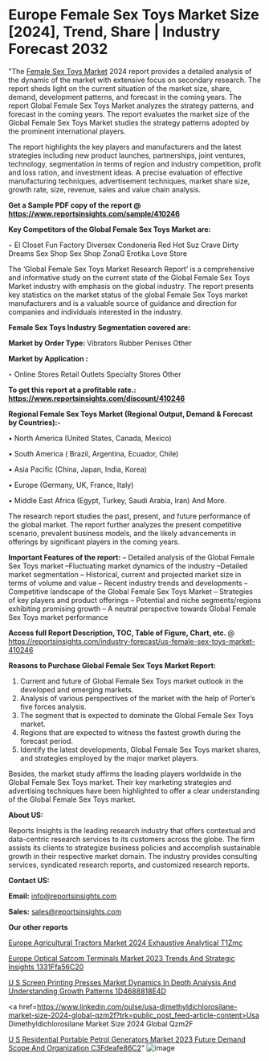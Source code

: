 # Europe Female Sex Toys Market Size [2024], Trend, Share | Industry Forecast 2032

"The <a href=https://www.reportsinsights.com/sample/410246>Female Sex Toys Market</a> 2024 report provides a detailed analysis of the dynamic of the market with extensive focus on secondary research. The report sheds light on the current situation of the market size, share, demand, development patterns, and forecast in the coming years. The report Global Female Sex Toys Market analyzes the strategy patterns, and forecast in the coming years. The report evaluates the market size of the Global Female Sex Toys Market studies the strategy patterns adopted by the prominent international players.

The report highlights the key players and manufacturers and the latest strategies including new product launches, partnerships, joint ventures, technology, segmentation in terms of region and industry competition, profit and loss ration, and investment ideas. A precise evaluation of effective manufacturing techniques, advertisement techniques, market share size, growth rate, size, revenue, sales and value chain analysis.

<strong>Get a Sample PDF copy of the report @ <a href=https://www.reportsinsights.com/sample/410246 style=color:#0000ff;>https://www.reportsinsights.com/sample/410246</a></strong>

<strong>Key Competitors of the Global Female Sex Toys Market are:</strong>

‣ El Closet
Fun Factory
Diversex Condoneria
Red Hot Suz
Crave
Dirty Dreams Sex Shop
Sex Shop ZonaG
Erotika Love Store

The ‘Global Female Sex Toys Market Research Report’ is a comprehensive and informative study on the current state of the Global Female Sex Toys Market industry with emphasis on the global industry. The report presents key statistics on the market status of the global Female Sex Toys market manufacturers and is a valuable source of guidance and direction for companies and individuals interested in the industry.

<strong>Female Sex Toys Industry Segmentation covered are:</strong>

<strong>Market by Order Type: </strong>
Vibrators
Rubber Penises
Other

<strong>Market by Application :</strong>

‣ Online Stores
Retail Outlets
Specialty Stores
Other

<strong>To get this report at a profitable rate.: <a href=https://www.reportsinsights.com/discount/410246 style=color:#0000ff;>https://www.reportsinsights.com/discount/410246</a></strong>

<strong>Regional Female Sex Toys Market (Regional Output, Demand &amp; Forecast by Countries):-</strong>

• North America (United States, Canada, Mexico)

• South America ( Brazil, Argentina, Ecuador, Chile)

• Asia Pacific (China, Japan, India, Korea)

• Europe (Germany, UK, France, Italy)

• Middle East Africa (Egypt, Turkey, Saudi Arabia, Iran) And More.

The research report studies the past, present, and future performance of the global market. The report further analyzes the present competitive scenario, prevalent business models, and the likely advancements in offerings by significant players in the coming years.

<strong>Important Features of the report:</strong>
– Detailed analysis of the Global Female Sex Toys market
–Fluctuating market dynamics of the industry
–Detailed market segmentation
– Historical, current and projected market size in terms of volume and value
– Recent industry trends and developments
– Competitive landscape of the Global Female Sex Toys Market
– Strategies of key players and product offerings
– Potential and niche segments/regions exhibiting promising growth
– A neutral perspective towards Global Female Sex Toys market performance

<strong>Access full Report Description, TOC, Table of Figure, Chart, etc. </strong>@   <a href=https://reportsinsights.com/industry-forecast/us-female-sex-toys-market-410246 style=color:#0000ff;>https://reportsinsights.com/industry-forecast/us-female-sex-toys-market-410246</a>

<strong>Reasons to Purchase Global Female Sex Toys Market Report:</strong>
1. Current and future of Global Female Sex Toys market outlook in the developed and emerging markets.
2. Analysis of various perspectives of the market with the help of Porter’s five forces analysis.
3. The segment that is expected to dominate the Global Female Sex Toys market.
4. Regions that are expected to witness the fastest growth during the forecast period.
5. Identify the latest developments, Global Female Sex Toys market shares, and strategies employed by the major market players.

Besides, the market study affirms the leading players worldwide in the Global Female Sex Toys market. Their key marketing strategies and advertising techniques have been highlighted to offer a clear understanding of the Global Female Sex Toys market.

<strong><strong>About US</strong>:</strong>

Reports Insights is the leading research industry that offers contextual and data-centric research services to its customers across the globe. The firm assists its clients to strategize business policies and accomplish sustainable growth in their respective market domain. The industry provides consulting services, syndicated research reports, and customized research reports.

<strong>Contact US:</strong>

<p class=><b>Email:</b> <a href=mailto:info@reportsinsights.com>info@reportsinsights.com</a></p>
<p class=><b>Sales:</b> <a href=mailto:sales@reportsinsights.com>sales@reportsinsights.com</a></p>

<strong>Our other reports</strong>

<a href=https://www.linkedin.com/pulse/europe-agricultural-tractors-market-2024-exhaustive-analytical-t1zmc/>Europe Agricultural Tractors Market 2024 Exhaustive Analytical T1Zmc</a>

<a href=https://medium.com/@achalwankhede15/europe-optical-satcom-terminals-market-2023-trends-and-strategic-insights-1331ffa56c20>Europe Optical Satcom Terminals Market 2023 Trends And Strategic Insights 1331Ffa56C20</a>

<a href=https://medium.com/@amanmandal1286/u-s-screen-printing-presses-market-dynamics-in-depth-analysis-and-understanding-growth-patterns-1d4688818e4d>U S Screen Printing Presses Market Dynamics In Depth Analysis And Understanding Growth Patterns 1D4688818E4D</a>

<a href=https://www.linkedin.com/pulse/usa-dimethyldichlorosilane-market-size-2024-global-qzm2f?trk=public_post_feed-article-content>Usa Dimethyldichlorosilane Market Size 2024 Global Qzm2F</a>

<a href=https://medium.com/@aneetapatil1234/u-s-residential-portable-petrol-generators-market-2023-future-demand-scope-and-organization-c3fdeafe86c2>U S Residential Portable Petrol Generators Market 2023 Future Demand Scope And Organization C3Fdeafe86C2</a>"
![image](https://github.com/Reportsinsights123/RIgrowth/assets/158415881/5c193868-4565-4a65-8898-5e1029bdc697)
